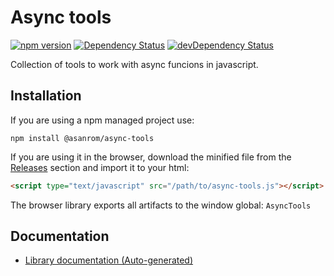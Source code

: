 # Async tools

[![npm version](https://badge.fury.io/js/%40asanrom%2Fasync-tools.svg)](https://badge.fury.io/js/%40asanrom%2Fasync-tools)
[![Dependency Status](https://david-dm.org/AgustinSRG/async-tools.svg)](https://david-dm.org/AgustinSRG/async-tools)
[![devDependency Status](https://david-dm.org/AgustinSRG/async-tools/dev-status.svg)](https://david-dm.org/AgustinSRG/async-tools?type=dev)

Collection of tools to work with async funcions in javascript.

## Installation

If you are using a npm managed project use:

```
npm install @asanrom/async-tools
```

If you are using it in the browser, download the minified file from the [Releases](https://github.com/AgustinSRG/async-tools/tags) section and import it to your html:

```html
<script type="text/javascript" src="/path/to/async-tools.js"></script>
```

The browser library exports all artifacts to the window global: `AsyncTools`

## Documentation

 - [Library documentation (Auto-generated)](https://agustinsrg.github.io/async-tools/)
